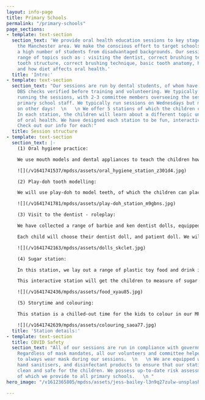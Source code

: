```yaml
---
layout: info-page
title: Primary Schools
permalink: "/primary-schools"
page_sections:
- template: text-section
  section_text: 'We provide oral health education sessions to key stage 1 pupils in
    the Manchester area. We make the conscious effort to target schools that support
    a high number of students from disadvantaged backgrounds. Our sessions cover a
    range of topics such as : visiting the dentist, correct brushing technique, basic
    tooth structure, correct brushing technique, basic tooth anatomy, how decay develops
    and how diet affects oral health.'
  title: 'Intro:'
- template: text-section
  section_text: "Our sessions are run by dental students, of whom have all had advanced
    DBS checks verified before training and volunteering. We typically have 5 volunteers
    running the sessions, with 2-3 committee members overseeing the session alongside
    primary school staff. We typically run sessions on Wednesdays but may have availability
    on other days!  \n   \n We offer 5 stations of which the children can rotate around.
    In each station, the children will learn about a different topic under the umbrella
    of oral health. We have designed each station to be fun, interactive, and informative!
    Check out our info for each:"
  title: Session structure
- template: text-section
  section_text: |-
    (1) Oral hygiene practice:

    We use mouth models and dental appliances to teach the children how to brush and floss correctly. Each child will have their own appliances to practice with, and we will have an open discussion about the key features of a good routine. We include songs and sticker rewards at this station.

    ![](/v1641741537/mpdss/assets/oral_hygiene_station_z301d4.jpg)

    (2) Play-doh tooth modelling:

    We will use play-doh to model teeth, of which the children can place into a mouth model (until they model a whole set of different teeth). We will use dark coloured play-doh to mimic the main places where decay can develop on the teeth! We will have an open discussion about what causes the decay, and what we can do to easily prevent it.

    ![](/v1641741781/mpdss/assets/play-doh_station_m9gbns.jpg)

    (3) Visit to the dentist - roleplay:

    We have collected a range of barbie and ken dentist dolls, equipped with dentist surgery set ups and child patients! The dentist dolls have been selected to represent different genders, races, and disabilities, which mimics the diversity of dentists in the real world.

    Each child will choose their dentist doll, and patient doll. We will then act out the different steps involved in a dentist visit. We will have a look at different tools that a dentist might use and we will use approachable language in order to dispel the idea that visiting the dentist is a scary experience.

    ![](/v1641742163/mpdss/assets/dolls_skclet.jpg)

    (4) Sugar station:

    In this station, we lay out a range of plastic toy food and drink items on the table. Each child will be tasked with a range of different games designed to look at the sugar content of certain items. We will also look at how sugar can negatively affect the teeth, as well as other body parts.

    This interactive station will get the children to measure of sugar content on a food weighing scale, and we will compare this to the recommended intake for a child of their age.

    ![](/v1641742436/mpdss/assets/food_xyau85.jpg)

    (5) Storytime and colouring:

    This station is a chilled-out time for the kids to colour in our MPDSS-designed colouring sheets whilst also listening to a story based on the theme of dentistry and good oral health. It will provide the opportunity of volunteers to ask what the children have learnt.

    ![](/v1641742639/mpdss/assets/colouring_saoa77.jpg)
  title: 'Station details:'
- template: text-section
  title: COVID Safety
  section_text: "All of our sessions are run in compliance with governmental guidelines.
    Regardless of mask mandates, all our volunteers and committee helpers will continue
    to always wear mask during our sessions.  \n   \n We are equipped with spare masks,
    hand sanitisers, and disinfectant products to ensure that our stations remain
    clean and safe for the children. We possess up-to-date risk assessment forms,
    of which we provide to all primary schools.   \n "
hero_image: "/v1612365805/mpdss/assets/jess-bailey-l3n9q27zulw-unsplash.jpg"

---
```

